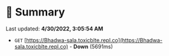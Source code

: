 # 📖 Summary
Last updated: **4/30/2022, 3:05:54 AM**

- `GET` [https://Bhadwa-sala.toxicblte.repl.co](https://Bhadwa-sala.toxicblte.repl.co) - **Down** (5691ms)
